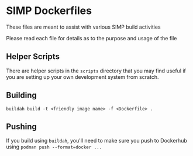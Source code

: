 # SIMP Dockerfiles

These files are meant to assist with various SIMP build activities

Please read each file for details as to the purpose and usage of the file

## Helper Scripts

There are helper scripts in the `scripts` directory that you may find useful if
you are setting up your own development system from scratch.

## Building

`buildah build -t <friendly image name> -f <Dockerfile> .`

## Pushing

If you build using `buildah`, you'll need to make sure you push to Dockerhub
using `podman push --format=docker ...`
